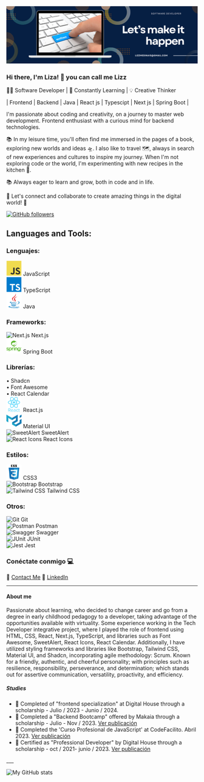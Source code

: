 <img src="myBanner.png" alt="banner" />

### Hi there, I'm Liza! 👋 you can call me Lizz

👨‍💻 Software Developer | 🌱 Constantly Learning | 💡 Creative Thinker

| Frontend | Backend | Java | React js | Typescipt | Next js | Spring Boot |

I'm passionate about coding and creativity, on a journey to master web development. Frontend enthusiast with a curious mind for backend technologies.

📚 In my leisure time, you'll often find me immersed in the pages of a book, exploring new worlds and ideas 🛸. I also like to travel 🗺️, always in search of new experiences and cultures to inspire my journey. When I'm not exploring code or the world, I'm experimenting with new recipes in the kitchen 🌮.

📚 Always eager to learn and grow, both in code and in life.

🌟 Let's connect and collaborate to create amazing things in the digital world! 🚀

[![GitHub followers](https://img.shields.io/github/followers/TuUsuario?label=Follow&style=social)](https://github.com/lizzmedina)

## Languages and Tools:

### Lenguajes:
<p align="left">
  <div>
    <img src="https://raw.githubusercontent.com/devicons/devicon/master/icons/javascript/javascript-original.svg" alt="JavaScript" width="40" height="40"/> JavaScript
  </div>
  <div>
    <img src="https://raw.githubusercontent.com/devicons/devicon/master/icons/typescript/typescript-original.svg" alt="TypeScript" width="40" height="40"/> TypeScript
  </div>
  <div>
    <img src="https://raw.githubusercontent.com/devicons/devicon/master/icons/java/java-original.svg" alt="Java" width="40" height="40"/> Java
  </div>
</p>

### Frameworks:
<p align="left">
  <div>
    <img src="https://pulkitgangwar.gallerycdn.vsassets.io/extensions/pulkitgangwar/nextjs-snippets/1.0.2/1713018281951/Microsoft.VisualStudio.Services.Icons.Default" alt="Next.js" width="40" height="40"/> Next.js
  </div>
  <div>
    <img src="https://raw.githubusercontent.com/devicons/devicon/master/icons/spring/spring-original-wordmark.svg" alt="Spring Boot" width="40" height="40"/> Spring Boot
  </div>
</p>

### Librerías:
<p align="left">
    <div>
    • Shadcn
  </div>
  <div>
    • Font Awesome
  </div>
  <div>
    • React Calendar
  </div>
  <div>
    <img src="https://raw.githubusercontent.com/devicons/devicon/master/icons/react/react-original-wordmark.svg" alt="React" width="40" height="40"/> React.js
  </div>
  <div>
    <img src="https://raw.githubusercontent.com/devicons/devicon/master/icons/materialui/materialui-original.svg" alt="Material UI" width="40" height="40"/> Material UI
  </div>
  <div>
    <img src="https://sweetalert2.github.io/images/favicon.png" alt="SweetAlert" width="40" height="40"/> SweetAlert
  </div>
  <div>
    <img src="https://raw.githubusercontent.com/react-icons/react-icons/master/react-icons.svg" alt="React Icons" width="40" height="40"/> React Icons
  </div>
</p>

### Estilos:
<p align="left">
  <div>
    <img src="https://raw.githubusercontent.com/devicons/devicon/master/icons/css3/css3-original-wordmark.svg" alt="CSS3" width="40" height="40"/> CSS3
  </div>
  <div>
    <img src="https://upload.wikimedia.org/wikipedia/commons/thumb/b/b2/Bootstrap_logo.svg/2560px-Bootstrap_logo.svg.png" alt="Bootstrap" width="40" height="40"/> Bootstrap
  </div>
  <div>
    <img src="https://www.vectorlogo.zone/logos/tailwindcss/tailwindcss-icon.svg" alt="Tailwind CSS" width="40" height="40"/> Tailwind CSS
  </div>
</p>

### Otros:
<p align="left">
  <div>
    <img src="https://www.vectorlogo.zone/logos/git-scm/git-scm-icon.svg" alt="Git" width="40" height="40"/> Git
  </div>
  <div>
    <img src="https://www.vectorlogo.zone/logos/getpostman/getpostman-icon.svg" alt="Postman" width="40" height="40"/> Postman
  </div>
  <div>
    <img src="https://upload.wikimedia.org/wikipedia/commons/a/ab/Swagger-logo.png" alt="Swagger" width="40" height="40"/> Swagger
  </div>
  <div>
    <img src="https://junit.org/junit5/assets/img/junit5-logo.png" alt="JUnit" width="40" height="40"/> JUnit
  </div>
  <div>
    <img src="https://www.vectorlogo.zone/logos/jestjsio/jestjsio-icon.svg" alt="Jest" width="40" height="40"/> Jest
  </div>
</p>




### Conéctate conmigo 💻

📧 [Contact Me](mailto:lizzmedina15@gmail.com)
👔 [LinkedIn](https://www.linkedin.com/in/liza-medina/)

___
<h4>About me</h4>
<p>Passionate about learning, who decided to change career and go from a degree in early childhood pedagogy to a developer, taking advantage of the opportunities available with virtuality. Some experience working in the Tech Developer integrative project, where I played the role of frontend using HTML, CSS, React, Next.js, TypeScript, and libraries such as Font Awesome, SweetAlert, React Icons, React Calendar. Additionally, I have utilized styling frameworks and libraries like Bootstrap, Tailwind CSS, Material UI, and Shadcn, incorporating agile methodology: Scrum. Known for a friendly, authentic, and cheerful personality; with principles such as resilience, responsibility, perseverance, and determination; which stands out for assertive communication, versatility, proactivity, and efficiency.
</p>
<h5>Studies</h5>
    <ul>
      <li>📙 Completed of "frontend specialization"  at Digital House through a scholarship - Julio / 2023 - Junio / 2024.</li>             
      <li>📜 Completed a "Backend Bootcamp" offered by Makaia through a scholarship - Julio - Nov / 2023. <span><a target="blank" href="https://www.linkedin.com/posts/liza-medina_backend-java-programacion-activity-7133465936090537985-JHyT?utm_source=share&utm_medium=member_desktop">Ver publicación</a> </span> </li>    
      <li>📜 Completed the 'Curso Profesional de JavaScript' at CodeFacilito. Abril 2023. <span><a target="blank" href="https://www.linkedin.com/posts/liza-medina_semanafronted-codigofacilito-activity-7055609862541463552-ARYZ?utm_source=share&utm_medium=member_desktop">Ver publicación</a> </span></li>
      <li>📜 Certified as "Professional Developer" by Digital House through a scholarship - oct / 2021- junio / 2023. <span><a target="blank" href="https://www.linkedin.com/posts/liza-medina_profesional-devoloper-activity-7091901537211310080-mPpf?utm_source=share&utm_medium=member_desktop">Ver publicación</a> </span> </li>             
    </ul>
___

![My GitHub stats](https://github-readme-stats.vercel.app/api?username=lizzmedina&show_icons=true&theme=lizzmedina)
